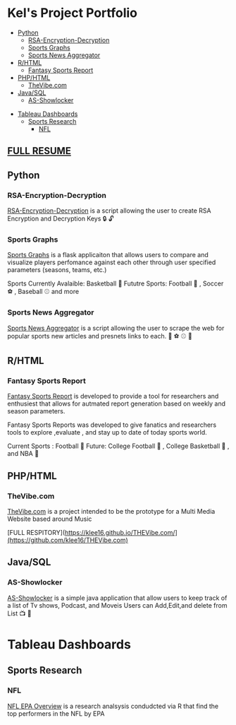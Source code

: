 # Kel's Project Portfolio

  * [Python](#python)
    + [RSA-Encryption-Decryption](#rsa-encryption-decryption)
    + [Sports Graphs](#sports-graphs)
    + [Sports News Aggregator](#sports-news-aggregator)
  * [R/HTML](#r-html)
    + [Fantasy Sports Report](#fantasy-sports-report)
  * [PHP/HTML](#php-html)
    + [TheVibe.com](#thevibecom)
  * [Java/SQL](#java-sql)
    + [AS-Showlocker](#as-showlocker)
- [Tableau Dashboards](#tableau-dashboards)
  * [Sports Research](#sports-research)
    + [NFL](#nfl)

## [FULL RESUME](Lee_Kel_resume2024_public.pdf)

## Python

###  RSA-Encryption-Decryption

[RSA-Encryption-Decryption](https://github.com/klee16/RSA-Encryption-Decryption) is a script allowing the user to create RSA Encryption and Decryption Keys :lock: :unlock:

### Sports Graphs

[Sports Graphs](https://github.com/klee16/SportsGraphs) is a flask applicaiton that allows users to compare and visualize players perfomance against each other through user specified parameters (seasons, teams, etc.)

Sports Currently Avalaible: Basketball :basketball:
Fututre Sports: Football :football: , Soccer :soccer: , Baseball :baseball: and more 

### Sports News Aggregator
[Sports News Aggregator](https://github.com/klee16/SportsNewsAggrigator) is a script allowing the user to scrape the web for popular sports new articles and presnets links to each. :football: :soccer: :baseball: :newspaper:

## R/HTML

### Fantasy Sports Report

[Fantasy Sports Report](https://github.com/klee16/FF-report-generator) is developed to provide a tool for researchers and enthusiest that allows for autmated report generation based on weekly and season parameters.

Fantasy Sports Reports was developed to give fanatics and researchers tools to explore ,evaluate , and stay up to date of today sports world.

Current Sports : Football :football:
Future: College Football :football: , College Basketball :basketball: , and NBA :basketball:

## PHP/HTML
### TheVibe.com
[TheVibe.com](https://klee16.github.io/THEVibe.com/) is a project intended to be the prototype for a Multi Media Website based around Music 

[FULL RESPITORY](https://klee16.github.io/THEVibe.com/](https://github.com/klee16/THEVibe.com)


## Java/SQL

### AS-Showlocker

[AS-Showlocker](https://github.com/klee16/AS-Showlocker) is a simple java application that allow users to keep track of a list of Tv shows, Podcast, and Moveis Users can Add,Edit,and delete from List :tv: :movie_camera: 

# Tableau Dashboards
## Sports Research

### NFL

[NFL EPA Overview](https://public.tableau.com/app/profile/kel5318/viz/NFLEPAOverview/HUB?publish=yes) is a research analsysis condudcted via R that find the top performers in the NFL by EPA 

